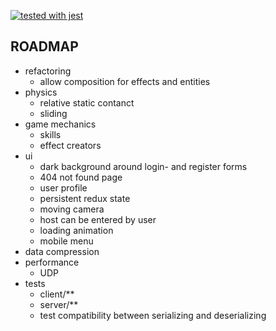 [![tested with jest](https://img.shields.io/badge/tested_with-jest-99424f.svg)](https://github.com/facebook/jest)

## ROADMAP

- refactoring
  - allow composition for effects and entities
- physics
  - relative static contanct
  - sliding
- game mechanics
  - skills
  - effect creators
- ui
  - dark background around login- and register forms
  - 404 not found page
  - user profile
  - persistent redux state
  - moving camera
  - host can be entered by user
  - loading animation
  - mobile menu
- data compression
- performance
  - UDP
- tests
  - client/**
  - server/**
  - test compatibility between serializing and deserializing